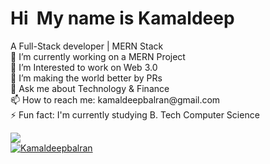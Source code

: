 <!DOCTYPE html>
<html lang="en">

<head>
    <meta charset="UTF-8">
    <meta name="viewport" content="width=device-width, initial-scale=1.0">
</head>

<body>
    <div id="into">
        <h1>Hi
        <img src="https://user-images.githubusercontent.com/18350557/176309783-0785949b-9127-417c-8b55-ab5a4333674e.gif"
            alt="">
            My name is Kamaldeep
        </h1>
        <p>A Full-Stack developer | MERN Stack <br>
           <la> 🔭 I’m currently working on a MERN Project</::marker> <la><br>
            🌱 I’m Interested to work on Web 3.0 <br>
            👯 I’m making the world better by PRs<br>
            💬 Ask me about Technology & Finance<br>
            📫 How to reach me: kamaldeepbalran@gmail.com<br>
            ⚡ Fun fact: I'm currently studying B. Tech Computer Science</p>
            <a href="https://www.github.com/Kamaldeepbalran"><img src="https://camo.githubusercontent.com/f2aa0df1a576dd79514a51e2923078bdbee0366a2ef67bec323bfaf8b11d5fdb/68747470733a2f2f696d672e736869656c64732e696f2f6769746875622f666f6c6c6f776572732f6469706179616e7361726b617234373f6c6f676f3d676974687562267374796c653d666f722d7468652d626164676526636f6c6f723d303839316232266c6162656c436f6c6f723d316331393137" data-canonical-src="https://img.shields.io/github/followers/Kamaldeepbalran=github&amp;style=for-the-badge&amp;color=0891b2&amp;labelColor=1c1917" style="max-width: 100%;"></a><br>
            <a target="_blank" rel="noopener noreferrer nofollow" href="https://camo.githubusercontent.com/98427b74f215d8453b0bfc5fb2487de5c7df686377f206a428847bab68f50269/68747470733a2f2f6b6f6d617265762e636f6d2f67687076632f3f757365726e616d653d6469706179616e7361726b61723437266c6162656c3d50726f66696c65253230766965777326636f6c6f723d306537356236267374796c653d666c6174"><img src="https://camo.githubusercontent.com/98427b74f215d8453b0bfc5fb2487de5c7df686377f206a428847bab68f50269/68747470733a2f2f6b6f6d617265762e636f6d2f67687076632f3f757365726e616d653d6469706179616e7361726b61723437266c6162656c3d50726f66696c65253230766965777326636f6c6f723d306537356236267374796c653d666c6174" alt="Kamaldeepbalran" data-canonical-src="https://komarev.com/ghpvc/?username=Kamaldeepbalran&amp;label=Profile%20views&amp;color=0e75b6&amp;style=flat" style="max-width: 100%;"></a><br>

    


</body>

</html>
